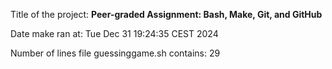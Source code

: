 Title of the project: __Peer-graded Assignment: Bash, Make, Git, and GitHub__

Date make ran at:
Tue Dec  31 19:24:35 CEST 2024

Number of lines file guessinggame.sh contains:
      29
